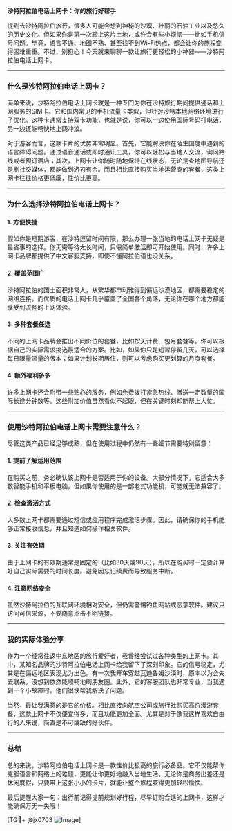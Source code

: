 **沙特阿拉伯电话上网卡：你的旅行好帮手**

提到去沙特阿拉伯旅行，很多人可能会想到神秘的沙漠、壮丽的石油工业以及悠久的历史文化。但如果你是第一次踏上这片土地，或许会有些小烦恼——比如手机信号问题。毕竟，语言不通、地图不熟、甚至找不到Wi-Fi热点，都会让你的旅程变得困难重重。不过，别担心！今天就来聊聊一款让旅行更轻松的小神器——沙特阿拉伯电话上网卡。

---

### 什么是沙特阿拉伯电话上网卡？

简单来说，沙特阿拉伯电话上网卡就是一种专门为你在沙特旅行期间提供通话和上网服务的SIM卡。它和国内常见的手机流量卡类似，但针对沙特本地网络环境进行了优化。这种卡通常支持双卡功能，也就是说，你可以一边使用国际号码打电话，另一边还能畅快地上网冲浪。

对于游客而言，这款卡片的优势非常明显。首先，它能解决你在陌生国度中遇到的语言障碍问题。通过语音通话或即时通讯工具，你可以轻松与当地人交流，询问路线或者预订酒店；其次，上网卡让你随时随地保持在线状态，无论是查地图导航还是刷社交媒体，都能做到游刃有余。而且相比直接购买当地运营商的套餐，这类上网卡往往价格更低廉，性价比更高。

---

### 为什么选择沙特阿拉伯电话上网卡？

#### 1. **方便快捷**
   假如你是短期游客，在沙特逗留时间有限，那么办理一张当地的电话上网卡无疑是最省事的选择。你无需等待太长时间，只需简单激活即可开始使用。同时，许多上网卡品牌都提供了中文客服支持，即使不懂阿拉伯语也没关系。

#### 2. **覆盖范围广**
   沙特阿拉伯的国土面积非常大，从繁华都市利雅得到偏远沙漠地区，都需要稳定的网络连接。而优质的电话上网卡几乎覆盖了全国各个角落，无论你在哪个地方都能享受到流畅的上网体验。

#### 3. **多种套餐任选**
   不同的上网卡品牌会推出不同价位的套餐，比如按天计费、包月套餐等。你可以根据自己的实际需求挑选最适合的方案。比如，如果你只是短暂停留几天，可以选择每日限量流量的版本；如果计划长期居住，则可以考虑购买更划算的月度套餐。

#### 4. **额外福利多多**
   许多上网卡还会附带一些贴心的服务，例如免费拨打紧急热线、赠送一定数量的国际长途分钟数等。这些附加价值虽然看似不起眼，但在关键时刻却能帮上大忙。

---

### 使用沙特阿拉伯电话上网卡需要注意什么？

尽管这类产品已经足够成熟，但在使用过程中仍然有一些细节需要特别留意：

#### 1. **提前了解适用范围**
   在购买之前，务必确认该上网卡是否适用于你的设备。大部分情况下，它适合大多数智能手机和平板电脑，但如果你使用的是一部老式功能机，可能就无法兼容了。

#### 2. **检查激活方式**
   大多数上网卡都需要通过短信或应用程序完成激活步骤。因此，请确保你的手机能够正常接收信息，并且知道如何操作相关软件。

#### 3. **关注有效期**
   由于上网卡的有效期通常是固定的（比如30天或90天），所以在购买时一定要计算好自己实际需要的时间长度。避免因忘记续费而导致服务中断。

#### 4. **注意网络安全**
   虽然沙特阿拉伯的互联网环境相对安全，但仍需警惕钓鱼网站或恶意软件。建议只访问可信来源，不要随意点击不明链接。

---

### 我的实际体验分享

作为一个经常往返中东地区的旅行爱好者，我曾经尝试过各种类型的上网卡。其中，某知名品牌的沙特阿拉伯电话上网卡给我留下了深刻印象。它的信号稳定，尤其是在偏远地区表现尤为出色。有一次我开车穿越瓦迪鲁姆沙漠时，原本以为会失去联系，没想到依然能顺畅地刷朋友圈。此外，它的客服团队也非常专业，当我遇到一个小故障时，他们很快帮我解决了问题。

当然，最让我满意的是它的价格。相比直接向航空公司或旅行社购买高价漫游套餐，这款上网卡不仅便宜得多，而且功能更加全面。尤其是对于像我这样喜欢自由行的人来说，简直是不可或缺的好伙伴。

---

### 总结

总的来说，沙特阿拉伯电话上网卡是一款性价比极高的旅行必备品。它不仅能帮你克服语言和网络上的难题，更能让你更好地融入当地生活。无论你是商务出差还是休闲度假，只要带上这张小小的卡片，就能让整个旅程变得更加轻松愉快。

最后提醒大家一句：出行前记得提前规划好行程，尽早订购合适的上网卡，这样才能确保万无一失哦！

[TG💪+ @jx0703 ![Image](https://github.com/user-attachments/assets/dbca1d08-cadb-493c-b0ec-ad6f7a83f270)]